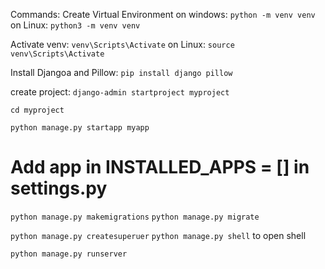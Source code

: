 Commands:
Create Virtual Environment on windows: `python -m venv venv`
on Linux: `python3 -m venv venv`

Activate venv: `venv\Scripts\Activate`
on Linux: `source venv\Scripts\Activate`

Install Djangoa and Pillow:
`pip install django pillow`

create project:
`django-admin startproject myproject`

`cd myproject`

`python manage.py startapp myapp`
# Add app in INSTALLED_APPS = [] in settings.py

`python manage.py makemigrations`
`python manage.py migrate`

`python manage.py createsuperuer`
`python manage.py shell` to open shell

`python manage.py runserver`
